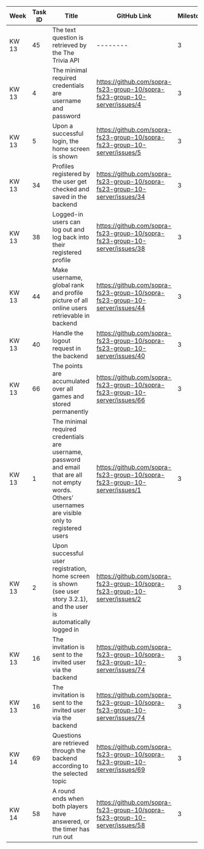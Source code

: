 | Week  | Task ID | Title                                                                         | GitHub Link | Milestone | Sprint | Developer Name   | Done | 
|-------|---------|-------------------------------------------------------------------------------|-------------|-----------|--------|------------------|------|
| KW 13 | 45      | The text question is retrieved by the The Trivia API                          | --------| 3         | 1      | Sandrin Hunkeler | X/O  |
| KW 13 | 4       | The minimal required credentials are username and password                    | https://github.com/sopra-fs23-group-10/sopra-fs23-group-10-server/issues/4 | 3         | 1      | Sarah Egger      | X    |
| KW 13 | 5       | Upon a successful login, the home screen is shown                             | https://github.com/sopra-fs23-group-10/sopra-fs23-group-10-server/issues/5 | 3         | 1      | Sarah Egger      | X    |
| KW 13 | 34      | Profiles registered by the user get checked and saved in the backend          | https://github.com/sopra-fs23-group-10/sopra-fs23-group-10-server/issues/34 | 3         | 1      | Patrick Widmer   | X    |
| KW 13 | 38      | Logged-in users can log out and log back into their registered profile        | https://github.com/sopra-fs23-group-10/sopra-fs23-group-10-server/issues/38 | 3         | 1      | Patrick Widmer   | X    |
| KW 13 | 44      | Make username, global rank and profile picture of all online users retrievable in backend | https://github.com/sopra-fs23-group-10/sopra-fs23-group-10-server/issues/44 | 3         | 1      | Patrick Widmer   | X    |
| KW 13 | 40      | Handle the logout request in the backend                                      | https://github.com/sopra-fs23-group-10/sopra-fs23-group-10-server/issues/40 | 3         | 1      | Cédric Lüchinger | X    |
| KW 13 | 66      | The points are accumulated over all games and stored permanently              | https://github.com/sopra-fs23-group-10/sopra-fs23-group-10-server/issues/66 | 3         | 1      | Cédric Lüchinger | X    |
| KW 13 | 1       | The minimal required credentials are username, password and email that are all not empty words. Others’ usernames are visible only to registered users | https://github.com/sopra-fs23-group-10/sopra-fs23-group-10-server/issues/1 | 3         | 1      | Linn Spitz       | X    |
| KW 13 | 2       | Upon successful user registration, home screen is shown (see user story 3.2.1), and the user is automatically logged in | https://github.com/sopra-fs23-group-10/sopra-fs23-group-10-server/issues/2 | 3         | 1      | Linn Spitz       | X    |
| KW 13 | 16      | The invitation is sent to the invited user via the backend                    |       https://github.com/sopra-fs23-group-10/sopra-fs23-group-10-server/issues/74   | 3         | 1      | Sandrin Hunkeler | X    |
| KW 13 | 16      | The invitation is sent to the invited user via the backend                    |       https://github.com/sopra-fs23-group-10/sopra-fs23-group-10-server/issues/74   | 3         | 1      | Sandrin Hunkeler | X    |
| KW 14 | 69      |     Questions are retrieved through the backend according to the selected topic |    https://github.com/sopra-fs23-group-10/sopra-fs23-group-10-server/issues/69      | 3         | 2      | Sandrin Hunkeler | X    |
| KW 14 | 58      |        A round ends when both players have answered, or the timer has run out |     https://github.com/sopra-fs23-group-10/sopra-fs23-group-10-server/issues/58        | 3         | 2      | Sandrin Hunkeler | O    |

